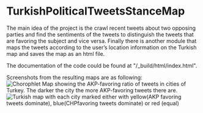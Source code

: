 # TurkishPoliticalTweetsStanceMap
The main idea of the project is the crawl recent tweets about two opposing parties and find the sentiments of the tweets to distinguish the tweets that are favoring the subject and vice versa. Finally there is another module that maps the tweets according to the user’s location information on the Turkish map and saves the map as an html file.

The documentation of the code could be found at "/_build/html/index.html".

Screenshots from the resulting maps are as following:
![Chorophlet Map showing the AKP-favoring ratio of tweets in cities of Turkey. The darker the city the more AKP-favoring tweets there are.](\Results\ScreenShots\Chorophlet.png)
![Turkish map with each city marked either with yellow(AKP favoring tweets dominate), blue(CHPfavoring tweets dominate) or red (equal)](https://ibb.co/fFd4K7r)



